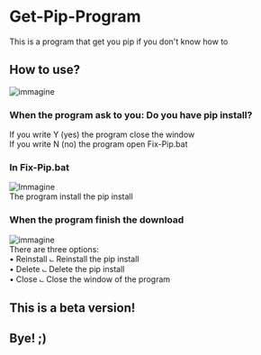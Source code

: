 # Get-Pip-Program

This is a program that get you pip if you don't know how to

## How to use?

![immagine](https://github.com/Fedi6431/Get-Pip-Program/assets/102946457/1cf19225-cdc3-4481-ad2a-c60ebe2e8656)

### When the program ask to you: Do you have pip install?

If you write Y (yes) the program close the window                                                                                                                        
If you write N (no) the program open Fix-Pip.bat

### In Fix-Pip.bat
![Immagine](https://github.com/Fedi6431/Get-Pip-Program/assets/102946457/41384941-9f65-4b50-8451-38e7b2f75876)                                                            
The program install the pip install                                                                                                                                      
 ### When the program finish the download
![immagine](https://github.com/Fedi6431/Get-Pip-Program/assets/102946457/7c05945c-2764-46ef-a592-39cd8465712e)                                                            
There are three options:                                                                                                                                                 
• Reinstall                                                                                                                                                                                                                                                                                                                                          ⨽ Reinstall the pip install                                                                                                                                     
• Delete                                                                                                                                                                                                                                                                                                                                           ⨽ Delete the pip install                                                                                                                                          
• Close                                                                                                                                                                                                                                                                                                                                           ⨽ Close the window of the program                                                                                                                                   

## This is a beta version! 
## Bye! ;)
